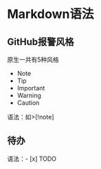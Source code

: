 # Markdown语法
## GitHub报警风格
原生一共有5种风格
- Note
- Tip
- Important
- Warning
- Caution

语法：如>[!note]
## 待办
语法：- [x] TODO
